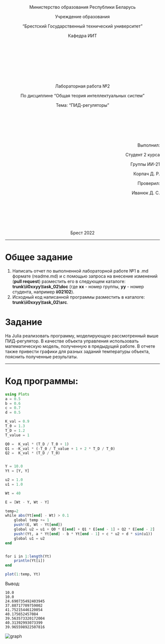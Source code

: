 <p align="center"> Министерство образования Республики Беларусь</p>
<p align="center">Учреждение образования</p>
<p align="center">“Брестский Государственный технический университет”</p>
<p align="center">Кафедра ИИТ</p>
<br><br><br><br><br><br><br>
<p align="center">Лабораторная работа №2</p>
<p align="center">По дисциплине “Общая теория интеллектуальных систем”</p>
<p align="center">Тема: “ПИД-регуляторы”</p>
<br><br><br><br><br>
<p align="right">Выполнил:</p>
<p align="right">Студент 2 курса</p>
<p align="right">Группы ИИ-21</p>
<p align="right">Корпач Д. Р.</p>
<p align="right">Проверил:</p>
<p align="right">Иванюк Д. С.</p>
<br><br><br><br><br>
<p align="center">Брест 2022</p>

---

# Общее задание #
1. Написать отчет по выполненной лабораторной работе №1 в .md формате (readme.md) и с помощью запроса на внесение изменений (**pull request**) разместить его в следующем каталоге: **trunk\ii0xxyy\task_02\doc** (где **xx** - номер группы, **yy** - номер студента, например **ii02102**).
2. Исходный код написанной программы разместить в каталоге: **trunk\ii0xxyy\task_02\src**.

# Задание #
На Julia реализовать программу, моделирующую рассмотренный выше ПИД-регулятор.  В качестве объекта управления использовать математическую модель, полученную в предыдущей работе.
В отчете также привести графики для разных заданий температуры объекта, пояснить полученные результаты.

---
# Код программы: #
```julia    
using Plots
a = 0.5
b = 0.6
c = 0.7
d = 0.5

K_val = 0.9
Т_0 = 1.3
T_D = 1.2
T_vаluе = 1

Q0 =  K_val * (T_D / Т_0 + 1)  
Q1 = -K_val * (-Т_0 / T_vаluе + 1 + 2 * T_D / Т_0)
Q2 =  K_val * (T_D / Т_0)


Y = 10.0
Yt = [Y, Y]

u2 = 1.0
u1 = 1.0

Wt = 40

E = [Wt - Y, Wt - Y]	

temp=2
while abs(Yt[end] - Wt) > 0.1
    global temp += 1
	push!(E, Wt - Yt[end])
	global u2 = u1 + Q0 * E[end] + Q1 * E[end - 1] + Q2 * E[end - 2]
	push!(Yt, a * Yt[end] - b * Yt[end - 1] + c * u2 + d * sin(u1))
	global u1 = u2
end


for i in 1:length(Yt)
	println(Yt[i])
end

plot(1:temp, Yt)
```

Вывод:
```
10.0    
10.0
24.690735492403945
37.88717709759002
41.75215446120054
40.175652457084
39.563573320172004
40.31392993073399
39.965598922507816
```
![graph](https://user-images.githubusercontent.com/102619109/199733333-c62fd263-314b-44b1-b655-4c644a3164df.png)
